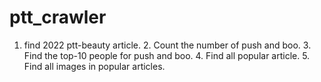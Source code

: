 # ptt_crawler
1. find 2022 ptt-beauty article. 2. Count the number of push and boo. 3. Find the top-10 people for push and boo. 4. Find all popular article. 5. Find all images in popular articles.
